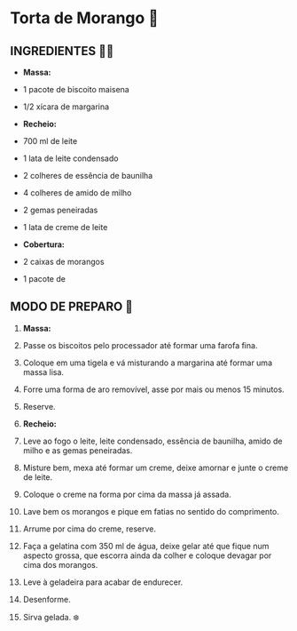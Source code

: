 # Torta de Morango :strawberry:



## INGREDIENTES :woman_cook:

- **Massa:**

- 1 pacote de biscoito maisena

- 1/2 xícara de margarina

  

- **Recheio:**

- 700 ml de leite

- 1 lata de leite condensado

- 2 colheres de essência de baunilha

- 4 colheres de amido de milho

- 2 gemas peneiradas

- 1 lata de creme de leite

  

- **Cobertura:**

- 2 caixas de morangos

- 1 pacote de



## MODO DE PREPARO :shallow_pan_of_food:

1. **Massa:**

2. Passe os biscoitos pelo processador até formar uma farofa fina.

3. Coloque em uma tigela e vá misturando a margarina até formar uma massa lisa.

4. Forre uma forma de aro removível, asse por mais ou menos 15 minutos.

5. Reserve.

   

6. **Recheio:**

7. Leve ao fogo o leite, leite condensado, essência de baunilha, amido de milho e as gemas peneiradas.

8. Misture bem, mexa até formar um creme, deixe amornar e junte o creme de leite.

9. Coloque o creme na forma por cima da massa já assada.

10. Lave bem os morangos e pique em fatias no sentido do comprimento.

11. Arrume por cima do creme, reserve.

12. Faça a gelatina com 350 ml de água, deixe gelar até que fique num aspecto grossa, que escorra ainda da colher e coloque devagar por cima dos morangos.

13. Leve à geladeira para acabar de endurecer.

14. Desenforme.

15. Sirva gelada. :snowflake: